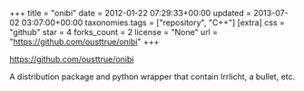 +++
title = "onibi"
date = 2012-01-22 07:29:33+00:00
updated = 2013-07-02 03:07:00+00:00
taxonomies.tags = ["repository", "C++"]
[extra]
css = "github"
star = 4
forks_count = 2
license = "None"
url = "https://github.com/ousttrue/onibi"
+++

<https://github.com/ousttrue/onibi>

A distribution package and python wrapper that contain Irrlicht, a bullet, etc. 
